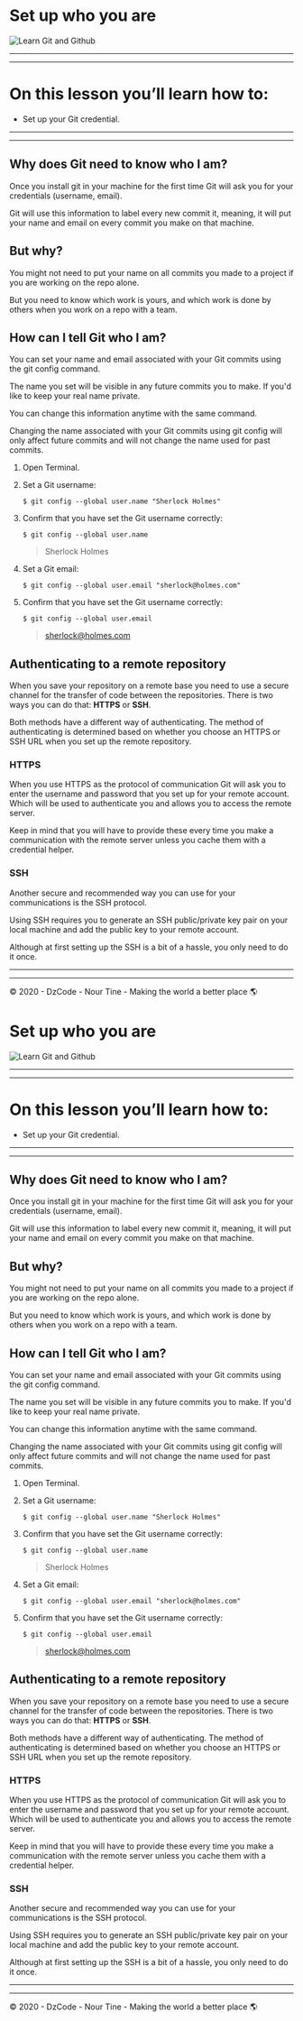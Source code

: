 # Set up who you are

![Learn Git and Github](https://i.imgur.com/bk9Cvuv.png)

---

---

# On this lesson you’ll learn how to:

- Set up your Git credential.

---

---


## Why does Git need to know who I am?


Once you install git in your machine for the first time Git will ask you for your credentials (username, email).

Git will use this information to label every new commit it, meaning, it will put your name and email on every commit you make on that machine.

## But why?


You might not need to put your name on all commits you made to a project if you are working on the repo alone.

But you need to know which work is yours, and which work is done by others when you work on a repo with a team.

## How can I tell Git who I am?


You can set your name and email associated with your Git commits using the git config command.

The name you set will be visible in any future commits you to make. If you'd like to keep your real name private.

You can change this information anytime with the same command.

Changing the name associated with your Git commits using git config will only affect future commits and will not change the name used for past commits.

1.  Open Terminal.

2.  Set a Git username:

        $ git config --global user.name "Sherlock Holmes"

3.  Confirm that you have set the Git username correctly:

        $ git config --global user.name

    > Sherlock Holmes

4.  Set a Git email:

        $ git config --global user.email "sherlock@holmes.com"

5.  Confirm that you have set the Git username correctly:

        $ git config --global user.email

    > sherlock@holmes.com

## Authenticating to a remote repository


When you save your repository on a remote base you need to use a secure channel for the transfer of code between the repositories. There is two ways you can do that: **HTTPS** or **SSH**.

Both methods have a different way of authenticating. The method of authenticating is determined based on whether you choose an HTTPS or SSH URL when you set up the remote repository.

### HTTPS


When you use HTTPS as the protocol of communication Git will ask you to enter the username and password that you set up for your remote account. Which will be used to authenticate you and allows you to access the remote server.

Keep in mind that you will have to provide these every time you make a communication with the remote server unless you cache them with a credential helper.

### SSH


Another secure and recommended way you can use for your communications is the SSH protocol.

Using SSH requires you to generate an SSH public/private key pair on your local machine and add the public key to your remote account.

Although at first setting up the SSH is a bit of a hassle, you only need to do it once.



---

---

© 2020 - DzCode - Nour Tine - Making the world a better place 🌎
# Set up who you are

![Learn Git and Github](https://i.imgur.com/bk9Cvuv.png)

---

---

# On this lesson you’ll learn how to:

- Set up your Git credential.

---

---


## Why does Git need to know who I am?


Once you install git in your machine for the first time Git will ask you for your credentials (username, email).

Git will use this information to label every new commit it, meaning, it will put your name and email on every commit you make on that machine.

## But why?


You might not need to put your name on all commits you made to a project if you are working on the repo alone.

But you need to know which work is yours, and which work is done by others when you work on a repo with a team.

## How can I tell Git who I am?


You can set your name and email associated with your Git commits using the git config command.

The name you set will be visible in any future commits you to make. If you'd like to keep your real name private.

You can change this information anytime with the same command.

Changing the name associated with your Git commits using git config will only affect future commits and will not change the name used for past commits.

1.  Open Terminal.

2.  Set a Git username:

        $ git config --global user.name "Sherlock Holmes"

3.  Confirm that you have set the Git username correctly:

        $ git config --global user.name

    > Sherlock Holmes

4.  Set a Git email:

        $ git config --global user.email "sherlock@holmes.com"

5.  Confirm that you have set the Git username correctly:

        $ git config --global user.email

    > sherlock@holmes.com

## Authenticating to a remote repository


When you save your repository on a remote base you need to use a secure channel for the transfer of code between the repositories. There is two ways you can do that: **HTTPS** or **SSH**.

Both methods have a different way of authenticating. The method of authenticating is determined based on whether you choose an HTTPS or SSH URL when you set up the remote repository.

### HTTPS


When you use HTTPS as the protocol of communication Git will ask you to enter the username and password that you set up for your remote account. Which will be used to authenticate you and allows you to access the remote server.

Keep in mind that you will have to provide these every time you make a communication with the remote server unless you cache them with a credential helper.

### SSH


Another secure and recommended way you can use for your communications is the SSH protocol.

Using SSH requires you to generate an SSH public/private key pair on your local machine and add the public key to your remote account.

Although at first setting up the SSH is a bit of a hassle, you only need to do it once.



---

---

© 2020 - DzCode - Nour Tine - Making the world a better place 🌎
